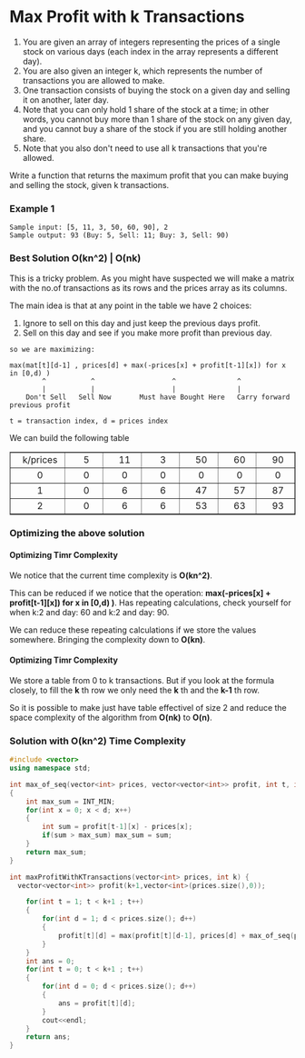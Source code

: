 # Max Profit with k Transactions

1. You are given an array of integers representing the prices of a single stock on various days (each index in the array represents a different day).
2. You are also given an integer k, which represents the number of transactions you are allowed to make.
3. One transaction consists of buying the stock on a given day and selling it on another, later day.
4. Note that you can only hold 1 share of the stock at a time; in other words, you cannot buy more than 1 share of the stock on any given day, and you cannot buy a share of the stock if you are still holding another share.
5. Note that you also don't need to use all k transactions that you're allowed.

Write a function that returns the maximum profit that you can make buying and selling the stock, given k transactions.
### Example 1
```
Sample input: [5, 11, 3, 50, 60, 90], 2
Sample output: 93 (Buy: 5, Sell: 11; Buy: 3, Sell: 90)

```

### __Best Solution O(kn^2) | O(nk)__
This is a tricky problem. As you might have suspected we will make a matrix with the no.of transactions as its rows and the prices array as its columns.

The main idea is that at any point in the table we have 2 choices:
1. Ignore to sell on this day and just keep the previous days profit.
2. Sell on this day and see if you make more profit than previous day.

```
so we are maximizing:

max(mat[t][d-1] , prices[d] + max(-prices[x] + profit[t-1][x]) for x in [0,d) )
        ^           ^                   ^               ^
        |           |                   |               |
    Don't Sell   Sell Now       Must have Bought Here   Carry forward previous profit
        
t = transaction index, d = prices index
```

We can build the following table
<table border="1" cellpadding="0" cellspacing="0" width="600" >
	<tr>
		<td height="20%" width="10%" style="text-align: center">&nbsp; k/prices</td>
		<td height="20%" width="10%" style="text-align: center">&nbsp; 5</td>
		<td height="20%" width="10%" style="text-align: center">&nbsp; 11</td>
		<td height="20%" width="10%" style="text-align: center">&nbsp; 3</td>
		<td height="20%" width="10%" style="text-align: center">&nbsp; 50</td>
		<td height="20%" width="10%" style="text-align: center">&nbsp; 60</td>
        <td height="20%" width="10%" style="text-align: center">&nbsp; 90</td>
	</tr>
	<tr>
		<td height="20%" width="10%" style="text-align: center">&nbsp; 0</td>
		<td height="20%" width="10%" style="text-align: center">&nbsp; 0</td>
		<td height="20%" width="10%" style="text-align: center">&nbsp; 0</td>
		<td height="20%" width="10%" style="text-align: center">&nbsp; 0</td>
		<td height="20%" width="10%" style="text-align: center">&nbsp; 0</td>
		<td height="20%" width="10%" style="text-align: center">&nbsp; 0</td>
        <td height="20%" width="10%" style="text-align: center">&nbsp; 0</td>
	</tr>
	<tr>
		<td height="20%" width="10%" style="text-align: center">&nbsp; 1</td>
		<td height="20%" width="10%" style="text-align: center">&nbsp; 0</td>
		<td height="20%" width="10%" style="text-align: center">&nbsp; 6</td>
		<td height="20%" width="10%" style="text-align: center">&nbsp; 6</td>
		<td height="20%" width="10%" style="text-align: center">&nbsp; 47</td>
		<td height="20%" width="10%" style="text-align: center">&nbsp; 57</td>
        <td height="20%" width="10%" style="text-align: center">&nbsp; 87</td>
	</tr>
	<tr>
		<td height="20%" width="10%" style="text-align: center">&nbsp; 2</td>
		<td height="20%" width="10%" style="text-align: center">&nbsp; 0</td>
		<td height="20%" width="10%" style="text-align: center">&nbsp; 6</td>
		<td height="20%" width="10%" style="text-align: center">&nbsp; 6</td>
		<td height="20%" width="10%" style="text-align: center">&nbsp; 53</td>
		<td height="20%" width="10%" style="text-align: center">&nbsp; 63</td>
        <td height="20%" width="10%" style="text-align: center">&nbsp; 93</td>
	</tr>
</table>

### __Optimizing the above solution__

#### Optimizing Timr Complexity
We notice that the current time complexity is __O(kn^2)__.

This can be reduced if we notice that the operation: __max(-prices[x] + profit[t-1][x]) for x in [0,d) )__. Has repeating calculations, check yourself for when k:2 and day: 60 and k:2 and day: 90.

We can reduce these repeating calculations if we store the values somewhere. Bringing the complexity down to __O(kn)__.

#### Optimizing Timr Complexity
We store a table from 0 to k transactions. But if you look at the formula closely, to fill the __k__ th row we only need the __k__ th and the __k-1__ th row.

So it is possible to make just have table effectivel of size 2 and reduce the space complexity of the algorithm from __O(nk)__ to __O(n)__.

### __Solution with O(kn^2) Time Complexity__
```C++
#include <vector>
using namespace std;

int max_of_seq(vector<int> prices, vector<vector<int>> profit, int t, int d)
{
	int max_sum = INT_MIN;
	for(int x = 0; x < d; x++)
	{
		int sum = profit[t-1][x] - prices[x];
		if(sum > max_sum) max_sum = sum;
	}
	return max_sum;
}

int maxProfitWithKTransactions(vector<int> prices, int k) {
  vector<vector<int>> profit(k+1,vector<int>(prices.size(),0));

	for(int t = 1; t < k+1 ; t++)
	{
		for(int d = 1; d < prices.size(); d++)
		{
			profit[t][d] = max(profit[t][d-1], prices[d] + max_of_seq(prices,profit,t,d));
		}
	}
	int ans = 0;
	for(int t = 0; t < k+1 ; t++)
	{
		for(int d = 0; d < prices.size(); d++)
		{
			ans = profit[t][d];
		}
		cout<<endl;
	}
	return ans;
}
```